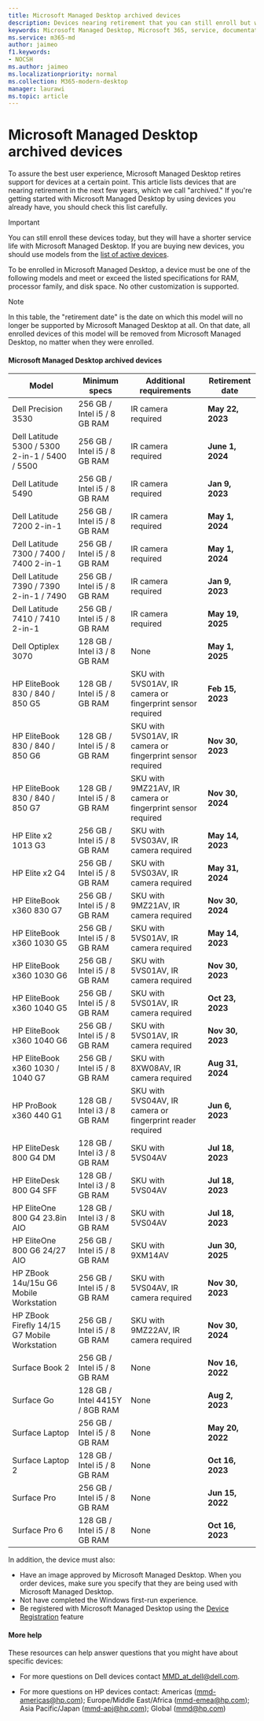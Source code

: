 ```yaml
---
title: Microsoft Managed Desktop archived devices
description: Devices nearing retirement that you can still enroll but will have a shortened support life
keywords: Microsoft Managed Desktop, Microsoft 365, service, documentation
ms.service: m365-md
author: jaimeo
f1.keywords:
- NOCSH
ms.author: jaimeo
ms.localizationpriority: normal
ms.collection: M365-modern-desktop
manager: laurawi
ms.topic: article
---
```


# Microsoft Managed Desktop archived devices

To assure the best user experience, Microsoft Managed Desktop retires support for devices at a certain point. This article lists devices that are nearing retirement in the next few years, which we call "archived." If you're getting started with Microsoft Managed Desktop by using devices you already have, you should check this list carefully.

>[!IMPORTANT]
>You can still enroll these devices today, but they will have a shorter service life with Microsoft Managed Desktop. If you are buying new devices, you should use models from the [list of active devices](./device-list.md).

<!-- Microsoft 365 E5; Device as a Service -->
<!-- Split from device & technologies topic. Destination topic for aka.ms/device-list  -->
To be enrolled in Microsoft Managed Desktop, a device must be one of the following models and meet or exceed the listed specifications for RAM, processor family, and disk space. No other customization is supported.



>[!NOTE]
>In this table, the "retirement date" is the date on which this model will no longer be supported by Microsoft Managed Desktop at all. On that date, all enrolled devices of this model will be removed from Microsoft Managed Desktop, no matter when they were enrolled.

#### Microsoft Managed Desktop archived devices

| Model  | Minimum specs  | Additional requirements  | Retirement date |
|---------|---------|---------|---------|
|Dell Precision 3530| 256 GB / Intel i5 / 8 GB RAM | IR camera required | **May 22, 2023** |
|Dell Latitude 5300 / 5300 2-in-1 / 5400 / 5500 | 256 GB / Intel i5 / 8 GB RAM | IR camera required | **June 1, 2024**  |
|Dell Latitude 5490 | 256 GB / Intel i5 / 8 GB RAM | IR camera required | **Jan 9, 2023** |
|Dell Latitude 7200 2-in-1 | 256 GB / Intel i5 / 8 GB RAM | IR camera required | **May 1, 2024** |
|Dell Latitude 7300 / 7400 / 7400 2-in-1 | 256 GB / Intel i5 / 8 GB RAM | IR camera required | **May 1, 2024**  |
|Dell Latitude 7390 / 7390 2-in-1 / 7490 | 256 GB / Intel i5 / 8 GB RAM   | IR camera required | **Jan 9, 2023** |
|Dell Latitude 7410 / 7410 2-in-1 | 256 GB / Intel i5 / 8 GB RAM | IR camera required | **May 19, 2025**  |
|Dell Optiplex 3070 | 128 GB / Intel i3 / 8 GB RAM | None | **May 1, 2025**  |
|HP EliteBook 830 / 840 / 850 G5| 128 GB / Intel i5 / 8 GB RAM | SKU with 5VS01AV, IR camera or fingerprint sensor required  | **Feb 15, 2023** |
|HP EliteBook 830 / 840 / 850 G6| 128 GB / Intel i5 / 8 GB RAM | SKU with 5VS01AV, IR camera or fingerprint sensor required  | **Nov 30, 2023** |
|HP EliteBook 830 / 840 / 850 G7| 128 GB / Intel i5 / 8 GB RAM | SKU with 9MZ21AV, IR camera or fingerprint sensor required  | **Nov 30, 2024** |
|HP Elite x2 1013 G3| 256 GB / Intel i5 / 8 GB RAM | SKU with 5VS03AV, IR camera required |**May 14, 2023** |
|HP Elite x2 G4| 256 GB / Intel i5 / 8 GB RAM | SKU with 5VS03AV, IR camera required |**May 31, 2024** |
|HP EliteBook x360 830 G7| 256 GB / Intel i5 / 8 GB RAM | SKU with 9MZ21AV, IR camera required |**Nov 30, 2024** |
|HP EliteBook x360 1030 G5| 256 GB / Intel i5 / 8 GB RAM | SKU with 5VS01AV, IR camera required |**May 14, 2023** |
|HP EliteBook x360 1030 G6| 256 GB / Intel i5 / 8 GB RAM | SKU with 5VS01AV, IR camera required |**Nov 30, 2023** |
|HP EliteBook x360 1040 G5| 256 GB / Intel i5 / 8 GB RAM | SKU with 5VS01AV, IR camera required | **Oct 23, 2023** |
|HP EliteBook x360 1040 G6| 256 GB / Intel i5 / 8 GB RAM | SKU with 5VS01AV, IR camera required | **Nov 30, 2023** |
|HP EliteBook x360 1030 / 1040 G7| 256 GB / Intel i5 / 8 GB RAM | SKU with 8XW08AV, IR camera required | **Aug 31, 2024** |
|HP ProBook x360 440 G1| 128 GB / Intel i3 / 8 GB RAM | SKU with 5VS04AV, IR camera or fingerprint reader required | **Jun 6, 2023** |
|HP EliteDesk 800 G4 DM | 128 GB / Intel i3 / 8 GB RAM | SKU with 5VS04AV | **Jul 18, 2023** |
|HP EliteDesk 800 G4 SFF | 128 GB / Intel i3 / 8 GB RAM | SKU with 5VS04AV | **Jul 18, 2023** |
|HP EliteOne 800 G4 23.8in AIO |128 GB / Intel i3 / 8 GB RAM |SKU with 5VS04AV| **Jul 18, 2023** |
|HP EliteOne 800 G6 24/27 AIO |256 GB / Intel i5 / 8 GB RAM |SKU with 9XM14AV| **Jun 30, 2025** |
|HP ZBook 14u/15u G6 Mobile Workstation |256 GB / Intel i5 / 8 GB RAM |SKU with 5VS04AV, IR camera required| **Nov 30, 2023** |
|HP ZBook Firefly 14/15 G7 Mobile Workstation |256 GB / Intel i5 / 8 GB RAM |SKU with 9MZ22AV, IR camera required| **Nov 30, 2024** |
|Surface Book 2| 256 GB / Intel i5 / 8 GB RAM | None | **Nov 16, 2022** |
|Surface Go| 128 GB / Intel 4415Y / 8GB RAM | None | **Aug 2, 2023** |
|Surface Laptop| 256 GB / Intel i5 / 8 GB RAM | None | **May 20, 2022** |
|Surface Laptop 2| 128 GB / Intel i5 / 8 GB RAM | None | **Oct 16, 2023** |
|Surface Pro| 256 GB / Intel i5 / 8 GB RAM | None | **Jun 15, 2022** |
|Surface Pro 6| 128 GB / Intel i5 / 8 GB RAM | None | **Oct 16, 2023** |

In addition, the device must also:

- Have an image approved by Microsoft Managed Desktop. When you order devices, make sure you specify that they are being used with Microsoft Managed Desktop.
- Not have completed the Windows first-run experience.
- Be registered with Microsoft Managed Desktop using the [Device Registration](../get-started/register-devices-self.md) feature

#### More help

These resources can help answer questions that you might have about specific devices:

- For more questions on Dell devices contact [MMD_at_dell@dell.com](mailto:MMD_at_dell@dell.com).

- For more questions on HP devices contact: Americas ([mmd-americas@hp.com](mailto:mmd-americas@hp.com)); Europe/Middle East/Africa ([mmd-emea@hp.com](mailto:mmd-emea@hp.com)); Asia Pacific/Japan ([mmd-apj@hp.com](mailto:mmd-apj@hp.com)); Global ([mmd@hp.com](mailto:mmd@hp.com))